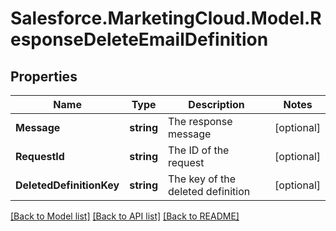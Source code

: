 # Salesforce.MarketingCloud.Model.ResponseDeleteEmailDefinition
## Properties

Name | Type | Description | Notes
------------ | ------------- | ------------- | -------------
**Message** | **string** | The response message | [optional] 
**RequestId** | **string** | The ID of the request | [optional] 
**DeletedDefinitionKey** | **string** | The key of the deleted definition | [optional] 

[[Back to Model list]](../README.md#documentation-for-models) [[Back to API list]](../README.md#documentation-for-api-endpoints) [[Back to README]](../README.md)

